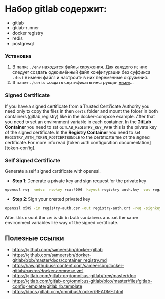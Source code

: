 # Набор gitlab содержит:

- gitlab
- gitlab-runner
- docker registry
- redis
- postgresql

### Установка

1. В папке ```./env``` находятся файлы окружения. Для каждого из них следует создать одноимённый файл конфигурации без суффикса ```.dist``` в имени файла и настроить в них переменные окружения.
2. В папке ```./certs``` создать сертификаты инструкция [ниже](#self-signed-certificate)...

### Signed Certificate
If you have a signed certificate from a Trusted Certificate Authority you need only to copy the files in then `certs` folder and mount the folder in both containers (gitlab,registry) like in the docker-compose example.
After that you need to set an environment variable in each container.
In the **GitLab Container** you need to set `GITLAB_REGISTRY_KEY_PATH` this is the private key of the signed certificate.
In the **Registry Container** you need to set `REGISTRY_AUTH_TOKEN_ROOTCERTBUNDLE` to the certificate file of the signed certificate.
For more info read [token auth configuration documentation][token-config].

### Self Signed Certificate

Generate a self signed certificate with openssl.

- **Step 1**: Generate a private key and sign request for the private key
```bash
openssl req -nodes -newkey rsa:4096 -keyout registry-auth.key -out registry-auth.csr -subj "/CN=gitlab-issuer"
```

- **Step 2**: Sign your created privated key
```bash
openssl x509 -in registry-auth.csr -out registry-auth.crt -req -signkey registry-auth.key -days 3650
```

After this mount the `certs` dir in both containers and set the same environment variables like way of the signed certificate.

## Полезные ссылки

- https://github.com/sameersbn/docker-gitlab
- https://github.com/sameersbn/docker-gitlab/blob/master/docs/container_registry.md
- https://raw.githubusercontent.com/sameersbn/docker-gitlab/master/docker-compose.yml
- https://gitlab.com/gitlab-org/omnibus-gitlab/tree/master/doc
- https://gitlab.com/gitlab-org/omnibus-gitlab/blob/master/files/gitlab-config-template/gitlab.rb.template
- https://docs.gitlab.com/omnibus/docker/README.html
